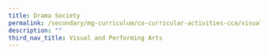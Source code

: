 ```yaml
---
title: Drama Society
permalink: /secondary/mg-curriculum/co-curricular-activities-cca/visual-and-performing-arts/drama-society/
description: ""
third_nav_title: Visual and Performing Arts
---
```

